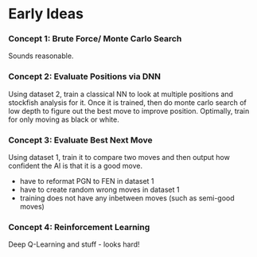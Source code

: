 # Early Ideas

### Concept 1: Brute Force/ Monte Carlo Search
Sounds reasonable.

### Concept 2: Evaluate Positions via DNN
Using dataset 2, train a classical NN to look at multiple positions and stockfish analysis for it.
Once it is trained, then do monte carlo search of low depth to figure out the best move to improve position.
Optimally, train for only moving as black or white.

### Concept 3: Evaluate Best Next Move
Using dataset 1, train it to compare two moves and then output how confident the AI is that it is a good move.

* have to reformat PGN to FEN in dataset 1
* have to create random wrong moves in dataset 1
* training does not have any inbetween moves (such as semi-good moves)

### Concept 4: Reinforcement Learning
Deep Q-Learning and stuff - looks hard!